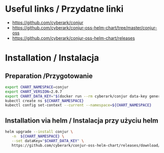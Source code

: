 # Useful links / Przydatne linki
- https://github.com/cyberark/conjur
- https://github.com/cyberark/conjur-oss-helm-chart/tree/master/conjur-oss
- https://github.com/cyberark/conjur-oss-helm-chart/releases

# Installation / Instalacja
## Preparation /Przygotowanie

```bash
export CHART_NAMESPACE=conjur
export CHART_VERSION=2.0.7
export CHART_DATA_KEY="$(docker run --rm cyberark/conjur data-key generate)"
kubectl create ns ${CHART_NAMESPACE}
kubectl config set-context --current --namespace=${CHART_NAMESPACE}
```

## Installation via helm / Instalacja przy użyciu helm
```bash
helm upgrade --install conjur \
   -n  ${CHART_NAMESPACE} \
   --set dataKey="$CHART_DATA_KEY" \
   https://github.com/cyberark/conjur-oss-helm-chart/releases/download/v${CHART_VERSION}/conjur-oss-${CHART_VERSION}.tgz 
```
